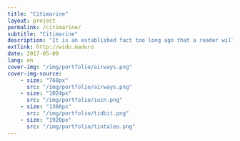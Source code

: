 ```yaml
---
title: "Citimarine"
layout: project
permalink: /citimarine/
subtitle: "Citimarine"
description: "It is an established fact too long ago that a reader will be distracted by the content of the text ..."
extlink: http://widu.maduro
date: 2017-05-09
lang: en
cover-img: "/img/portfolio/airways.png"
cover-img-source:
    - size: "768px"
      src: "/img/portfolio/airways.png"
    - size: "1024px"
      src: "/img/portfolio/iucn.png"
    - size: "1366px"
      src: "/img/portfolio/tidbit.png"
    - size: "1920px"
      src: "/img/portfolio/tintaleo.png"
---
```




